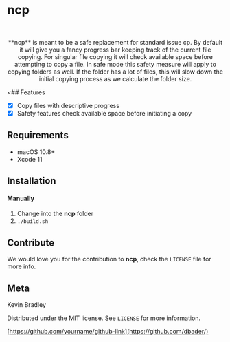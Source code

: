 # ncp
<br />
<p align="center">
 <p align="center">
**ncp** is meant to be a safe replacement for standard issue cp. By default it will give you a fancy progress bar keeping track of the current file copying. For singular file copying it will check available space before attempting to copy a file. In safe mode this safety measure will apply to copying folders as well. If the folder has a lot of files, this will slow down the initial copying process as we calculate the folder size. 
 </p>
</p>

<## Features

- [x] Copy files with descriptive progress
- [x] Safety features check available space before initiating a copy

## Requirements

- macOS 10.8+
- Xcode 11

## Installation

#### Manually

1. Change into the **ncp** folder
2. `./build.sh`

## Contribute

We would love you for the contribution to **ncp**, check the ``LICENSE`` file for more info.

## Meta

Kevin Bradley 

Distributed under the MIT license. See ``LICENSE`` for more information.

[https://github.com/yourname/github-link](https://github.com/dbader/)

[license-image]: https://img.shields.io/badge/License-MIT-blue.svg
[license-url]: LICENSE
